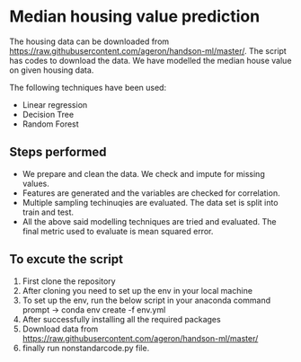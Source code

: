 # Median housing value prediction

The housing data can be downloaded from https://raw.githubusercontent.com/ageron/handson-ml/master/. The script has codes to download the data. We have modelled the median house value on given housing data. 

The following techniques have been used: 

 - Linear regression
 - Decision Tree
 - Random Forest

## Steps performed
 - We prepare and clean the data. We check and impute for missing values.
 - Features are generated and the variables are checked for correlation.
 - Multiple sampling techinuqies are evaluated. The data set is split into train and test.
 - All the above said modelling techniques are tried and evaluated. The final metric used to evaluate is mean squared error.

## To excute the script
1. First clone the repository 
2. After cloning you need to set up the env in your local machine
3. To set up the env, run the below script in your anaconda command prompt 
	-> conda env create -f env.yml
4. After successfully installing all the required packages
5. Download data from https://raw.githubusercontent.com/ageron/handson-ml/master/
6. finally run nonstandarcode.py file.
 
